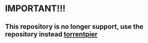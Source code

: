 # IMPORTANT!!!

## This repository is no longer support, use the repository instead <a href="https://github.com/torrentpier">torrentpier</a>

